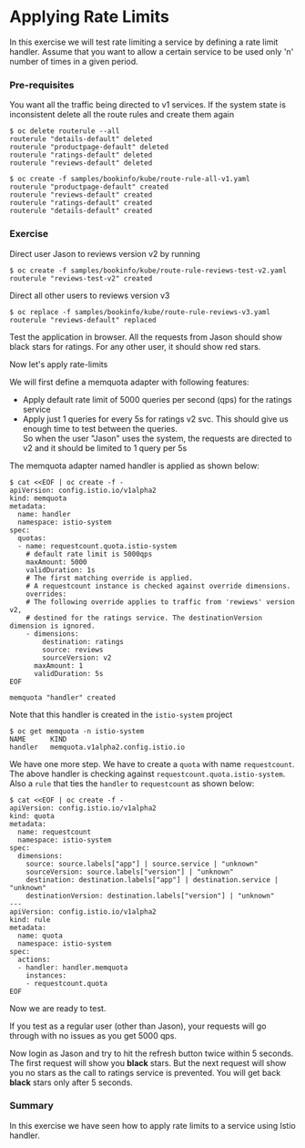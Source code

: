 # Applying Rate Limits

In this exercise we will test rate limiting a service by defining a rate limit handler. Assume that you want to allow a certain service to be used only 'n' number of times in a given period. 

### Pre-requisites
You want all the traffic being directed to v1 services. If the system state is inconsistent delete all the route rules and create them again 

```
$ oc delete routerule --all
routerule "details-default" deleted
routerule "productpage-default" deleted
routerule "ratings-default" deleted
routerule "reviews-default" deleted

$ oc create -f samples/bookinfo/kube/route-rule-all-v1.yaml
routerule "productpage-default" created
routerule "reviews-default" created
routerule "ratings-default" created
routerule "details-default" created
```

### Exercise

Direct user Jason to reviews version v2 by running

```
$ oc create -f samples/bookinfo/kube/route-rule-reviews-test-v2.yaml
routerule "reviews-test-v2" created
```

Direct all other users to reviews version v3

```
$ oc replace -f samples/bookinfo/kube/route-rule-reviews-v3.yaml
routerule "reviews-default" replaced		
```

Test the application in browser. All the requests from Jason should show black stars for ratings. For any other user, it should show red stars.

Now let's apply rate-limits

We will first define a memquota adapter with following features:	
* Apply default rate limit of 5000 queries per second (qps) for the ratings service 	
* Apply just 1 queries for every 5s for ratings v2 svc. This should give us enough time to test between the queries.	
So when the user "Jason" uses the system, the requests are directed to v2 and it should be limited to 1 query per 5s

The memquota adapter named handler is applied as shown below:

```
$ cat <<EOF | oc create -f -
apiVersion: config.istio.io/v1alpha2
kind: memquota
metadata:
  name: handler
  namespace: istio-system
spec:
  quotas:
  - name: requestcount.quota.istio-system
    # default rate limit is 5000qps
    maxAmount: 5000
    validDuration: 1s
    # The first matching override is applied.
    # A requestcount instance is checked against override dimensions.
    overrides:
    # The following override applies to traffic from 'rewiews' version v2,
    # destined for the ratings service. The destinationVersion dimension is ignored.
    - dimensions:
        destination: ratings
        source: reviews
        sourceVersion: v2
      maxAmount: 1
      validDuration: 5s
EOF

memquota "handler" created
```

Note that this handler is created in the `istio-system` project

```
$ oc get memquota -n istio-system
NAME      KIND
handler   memquota.v1alpha2.config.istio.io
```

We have one more step. We have to create a `quota` with name `requestcount`. The above handler is checking against `requestcount.quota.istio-system`.
Also a `rule` that ties the `handler` to `requestcount` as shown below:


```
$ cat <<EOF | oc create -f -
apiVersion: config.istio.io/v1alpha2
kind: quota
metadata:
  name: requestcount
  namespace: istio-system
spec:
  dimensions:
    source: source.labels["app"] | source.service | "unknown"
    sourceVersion: source.labels["version"] | "unknown"
    destination: destination.labels["app"] | destination.service | "unknown"
    destinationVersion: destination.labels["version"] | "unknown"
---
apiVersion: config.istio.io/v1alpha2
kind: rule
metadata:
  name: quota
  namespace: istio-system
spec:
  actions:
  - handler: handler.memquota
    instances:
    - requestcount.quota
EOF
```

Now we are ready to test.

If you test as a regular user (other than Jason), your requests will go through with no issues as you get 5000 qps. 

Now login as Jason and try to hit the refresh button twice within 5 seconds. The first request will show you **black** stars. But the next request will show you no stars as the call to ratings service is prevented. You will get back **black** stars only after 5 seconds.

### Summary

In this exercise we have seen how to apply rate limits to a service using Istio handler.



